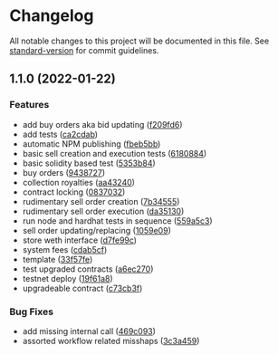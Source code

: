 # Changelog

All notable changes to this project will be documented in this file. See [standard-version](https://github.com/conventional-changelog/standard-version) for commit guidelines.

## 1.1.0 (2022-01-22)


### Features

* add buy orders aka bid updating ([f209fd6](https://github.com/shibuidao/exchange/commit/f209fd683692279eb3ecf2b10336917c7b283a9f))
* add tests ([ca2cdab](https://github.com/shibuidao/exchange/commit/ca2cdabd06ed142d93fc64a199f2cf2959ed0c44))
* automatic NPM publishing ([fbeb5bb](https://github.com/shibuidao/exchange/commit/fbeb5bbd656f5b6b06901760cac5d4b6a4544b39))
* basic sell creation and execution tests ([6180884](https://github.com/shibuidao/exchange/commit/61808844bfc35482a299a2ae7cfe071ff8c09fbc))
* basic solidity based test ([5353b84](https://github.com/shibuidao/exchange/commit/5353b84336de4b98f594469f621c4d6328786474))
* buy orders ([9438727](https://github.com/shibuidao/exchange/commit/943872780f746ab20752479d5c073b6dadf91b2c))
* collection royalties ([aa43240](https://github.com/shibuidao/exchange/commit/aa432401890db49e81656cf81f841d83a65ff361))
* contract locking ([0837032](https://github.com/shibuidao/exchange/commit/0837032e637a6f3f7d9c051a9e115ade43466b85))
* rudimentary sell order creation ([7b34555](https://github.com/shibuidao/exchange/commit/7b345550747a85603cbf155e12d29641cc156d0a))
* rudimentary sell order execution ([da35130](https://github.com/shibuidao/exchange/commit/da3513035d6271b85586ef39c10418949530205b))
* run node and hardhat tests in sequence ([559a5c3](https://github.com/shibuidao/exchange/commit/559a5c3f6db4331b6f1c3924adb702316baa15da))
* sell order updating/replacing ([1059e09](https://github.com/shibuidao/exchange/commit/1059e092ee5a5cdc894b8e94d22beda483a34734))
* store weth interface ([d7fe99c](https://github.com/shibuidao/exchange/commit/d7fe99cd1e94053a1b8d054e8148df58211738fe))
* system fees ([cdab5cf](https://github.com/shibuidao/exchange/commit/cdab5cf45ccf83ddaa0df42348d6dc0eeb79649f))
* template ([33f57fe](https://github.com/shibuidao/exchange/commit/33f57fe792b5ee8699ada10bfbf0c116fb92ba95))
* test upgraded contracts ([a6ec270](https://github.com/shibuidao/exchange/commit/a6ec270a55af6f32ae0d51d7ee29a2f3eb8034c9))
* testnet deploy ([19f61a8](https://github.com/shibuidao/exchange/commit/19f61a85b168ef235b092e71f6903ac55e8dfdd3))
* upgradeable contract ([c73cb3f](https://github.com/shibuidao/exchange/commit/c73cb3fac8f4d9c38b6cb7a6a0815bcd2a32dc15))


### Bug Fixes

* add missing internal call ([469c093](https://github.com/shibuidao/exchange/commit/469c09378d4926d9db9489873e492dcf8ae68a04))
* assorted workflow related misshaps ([3c3a459](https://github.com/shibuidao/exchange/commit/3c3a459a595e50ddb0000fbc90e2ddcabe440c35))
